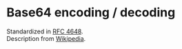# Base64 encoding / decoding

Standardized in [RFC 4648](https://tools.ietf.org/html/rfc4648).  
Description from [Wikipedia](https://en.wikipedia.org/wiki/Base64).
